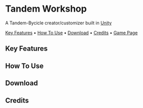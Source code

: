 # Tandem Workshop
A Tandem-Bycicle creator/customizer built in [Unity](https://unity.com)

[Key Features](#key-features) • [How To Use](#how-to-use) • [Download](https://github.com/account/project/releases/latest) • [Credits](#credits) • [Game Page](https://bugsarefeatures.itch.io/tandemworkshop)

## Key Features

## How To Use

## Download

## Credits
